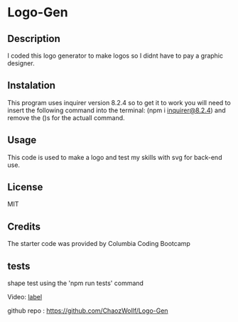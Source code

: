 # Logo-Gen


## Description

I coded this logo generator to make logos so I didnt have to pay a graphic designer.

 ## Instalation

 This program uses inquirer version 8.2.4 so to get it to work you will need to insert the following command into the terminal: 
 (npm i inquirer@8.2.4) and remove the ()s for the actuall command.

 ## Usage
 This code is used to make a logo and test my skills with svg for back-end use.

## License 
  MIT

 ## Credits

 The starter code was provided by Columbia Coding Bootcamp

 ## tests
  shape test using the 'npm run tests' command

Video:  [label](<video/Untitled_ Jun 30, 2023 9_53 AM.mov>)


  github repo : https://github.com/ChaozWollf/Logo-Gen